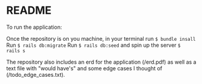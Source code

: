 # README
To run the application:

Once the repository is on you machine, in your terminal run ``$ bundle insall``
Run ``$ rails db:migrate``
Run ``$ rails db:seed``
and spin up the server ``$ rails s``

The repository also includes an erd for the application (/erd.pdf) as well as a text file with "would have's" and some edge cases I thought of (/todo_edge_cases.txt).
